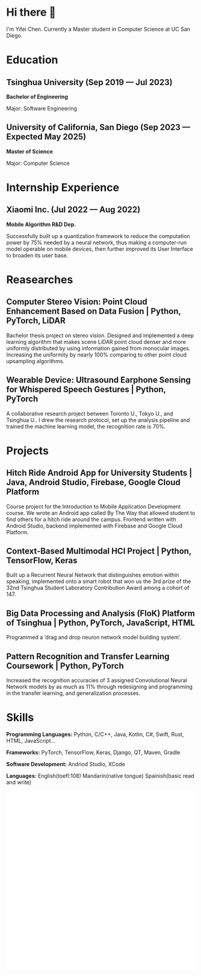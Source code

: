 # Hi there 👋

I'm Yifei Chen. Currently a Master student in Computer Science at UC San Diego.

# Education

## Tsinghua University (Sep 2019 — Jul 2023)

**Bachelor of Engineering**

Major: Software Engineering

## University of California, San Diego (Sep 2023 — Expected May 2025)

**Master of Science**

Major: Computer Science

# Internship Experience

## Xiaomi Inc. (Jul 2022 — Aug 2022)

**Mobile Algorithm R&D Dep.**

Successfully built up a quantization framework to reduce the computation power by 75% needed by a neural network, thus making a computer-run model operable on mobile devices, then further improved its User Interface to broaden its user base.

# Reasearches

## Computer Stereo Vision: Point Cloud Enhancement Based on Data Fusion | Python, PyTorch, LiDAR

Bachelor thesis project on stereo vision. Designed and implemented a deep learning algorithm that makes scene LiDAR point cloud denser and more uniformly distributed by using information gained from monocular images. Increasing the uniformity by nearly 100% comparing to other point cloud upsampling algorithms.

## Wearable Device: Ultrasound Earphone Sensing for Whispered Speech Gestures | Python, PyTorch

A collaborative research project between Toronto U., Tokyo U., and Tsinghua U.. I drew the research protocol,
set up the analysis pipeline and trained the machine learning model, the recognition rate is 70%.

# Projects

## Hitch Ride Android App for University Students | Java, Android Studio, Firebase, Google Cloud Platform

Course project for the Introduction to Mobile Application Development course. We wrote an Android app called By The Way that allowed student to find others for a hitch ride around the campus. Frontend written with Android Studio, backend implemented with Firebase and Google Cloud Platform.

## Context-Based Multimodal HCI Project | Python, TensorFlow, Keras

Built up a Recurrent Neural Network that distinguishes emotion within speaking, implemented onto a smart robot that won us the 3rd prize of the 32nd Tsinghua Student Laboratory Contribution Award among a cohort of 147.

## Big Data Processing and Analysis (FloK) Platform of Tsinghua | Python, PyTorch, JavaScript, HTML

Programmed a ’drag and drop neuron network model building system’.

## Pattern Recognition and Transfer Learning Coursework | Python, PyTorch

Increased the recognition accuracies of 3 assigned Convolutional Neural Network models by as much as 11%
through redesigning and programming in the transfer learning, and generalization processes.

# Skills

**Programming Languages:** Python, C/C++, Java, Kotlin, C#, Swift, Rust, HTML, JavaScript... 

**Frameworks:** PyTorch, TensorFlow, Keras, Django, QT, Maven, Gradle

**Software Development:** Andriod Studio, XCode

**Languages:** English(toefl:108) Mandarin(native tongue) Spainish(basic read and write)


![Metrics](/metrics.plugin.isocalendar.svg)
![Metrics](/metrics.plugin.languages.svg)
![Metrics](/metrics.plugin.repositories.svg)
